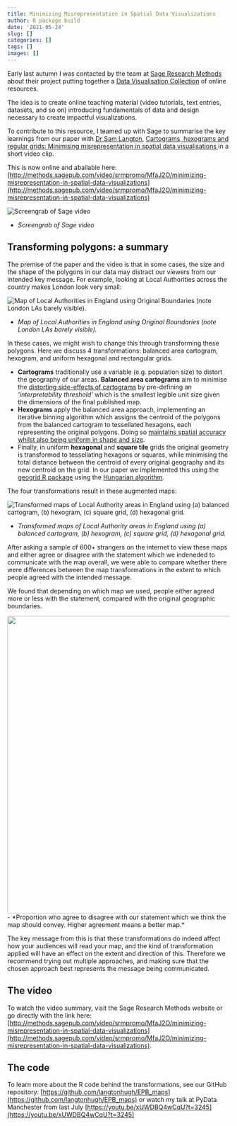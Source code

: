 ```yaml
---
title: Minimizing Misrepresentation in Spatial Data Visualizations
author: R package build
date: '2021-05-24'
slug: []
categories: []
tags: []
images: []
---
```


Early last autumn I was contacted by the team at [Sage Research Methods](http://methods.sagepub.com/) about their project putting together a [Data Visualisation Collection](https://uk.sagepub.com/en-gb/eur/sage-research-methods-data-visualization) of online resources. 


The idea is to create online teaching material (video tutorials, text entries, datasets, and so on) introducing fundamentals of data and design necessary to create impactful visualizations. 


To contribute to this resource, I teamed up with Sage to summarise the key learnings from our paper with [Dr Sam Langton](https://www.samlangton.info/), [Cartograms, hexograms and regular grids: Minimising misrepresentation in spatial data visualisations ](https://journals.sagepub.com/doi/figure/10.1177/2399808319873923?) in a short video clip. 

This is now online and abailable here: [http://methods.sagepub.com/video/srmpromo/MfaJ2O/minimizing-misrepresentation-in-spatial-data-visualizations](http://methods.sagepub.com/video/srmpromo/MfaJ2O/minimizing-misrepresentation-in-spatial-data-visualizations)

![Screengrab of Sage video](/img/sage_vid_screenshot.png)
- *Screengrab of Sage video*

## Transforming polygons: a summary

The premise of the paper and the video is that in some cases, the size and the shape of the polygons in our data may distract our viewers from our intended key message.  For example, looking at Local Authorities across the country makes London look very small: 

![Map of Local Authorities in England using Original Boundaries (note London LAs barely visible).](/img/original_la_map.png)
- *Map of Local Authorities in England using Original Boundaries (note London LAs barely visible).*

In these cases, we might wish to change this through transforming these polygons. Here we discuss 4 transformations: balanced area cartogram, hexogram, and uniform hexagonal and rectangular grids.  

- **Cartograms** traditionally use a variable (e.g. population size) to distort the geography of our areas. **Balanced area cartograms** aim to minimise the [distorting side-effects of cartograms](https://journals.sagepub.com/doi/full/10.1177/0308518X17708439) by pre-defining an *‘interpretability threshold’* which is the smallest legible unit size given the dimensions of the final published map.
- **Hexograms** apply the balanced area approach, implementing an iterative binning algorithm which assigns the centroid of the polygons from the balanced cartogram to tessellated hexagons, each representing the original polygons. Doing so [maintains spatial accuracy whilst also being uniform in shape and size](https://research-information.bris.ac.uk/en/publications/using-hexograms-to-map-areal-data). 
- Finally, in uniform **hexagonal** and **square tile** grids the original geometry is transformed to tessellating  hexagons or squares, while minimising the total distance between the centroid of every original geography and its new centroid on the grid. In our paper we implemented this using the [geogrid R package](https://github.com/jbaileyh/geogrid) using the [Hungarian algorithm](https://en.wikipedia.org/wiki/Hungarian_algorithm). 


The four transformations result in these augmented maps: 

![Transformed maps of Local Authority areas in England using (a) balanced cartogram, (b) hexogram, (c) square grid, (d) hexagonal grid.](/img/transformed_la_maps.png)
- *Transformed maps of Local Authority areas in England using (a) balanced cartogram, (b) hexogram, (c) square grid, (d) hexagonal grid.*


After asking a sample of 600+ strangers on the internet to view these maps and either agree or disagree with the statement which we indeneded to communicate with the map overall, we were able to compare whether there were differences between the map transformations in the extent to which people agreed with the intended message. 

We found that depending on which map we used, people either agreed more or less with the statement, compared with the original geographic boundaries. 

<img src="/blog/2021-05-24-minimizing-misrepresentation-in-spatial-data-visualizations_files/figure-html/unnamed-chunk-1-1.png" width="672" />
- *Proportion who agree to disagree with our statement which we think the map should convey. Higher agreement means a better map.*


The key message from this is that these transformations do indeed affect how your audiences will read your map, and the kind of transformation applied will have an effect on the extent and direction of this. Therefore we recommend trying out multiple approaches, and making sure that the chosen approach best represents the message being communicated. 

## The video

To watch the video summary, visit the Sage Research Methods website or go directly with the link here: [http://methods.sagepub.com/video/srmpromo/MfaJ2O/minimizing-misrepresentation-in-spatial-data-visualizations](http://methods.sagepub.com/video/srmpromo/MfaJ2O/minimizing-misrepresentation-in-spatial-data-visualizations). 

## The code

To learn more about the R code behind the transformations, see our GitHub repository: [https://github.com/langtonhugh/EPB_maps](https://github.com/langtonhugh/EPB_maps) or watch my talk at PyData Manchester from last July [https://youtu.be/xUWDBQ4wCqU?t=3245](https://youtu.be/xUWDBQ4wCqU?t=3245)
